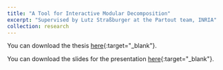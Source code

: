 ```yaml
---
title: "A Tool for Interactive Modular Decomposition"
excerpt: "Supervised by Lutz Straßburger at the Partout team, INRIA"
collection: research
---
```


You can download the thesis [here](/files/Bachelor_Thesis.pdf){:target="_blank"}.

You can download the slides for the presentation [here](/files/slides/BachelorThesis_Slides.pdf){:target="_blank"}.
